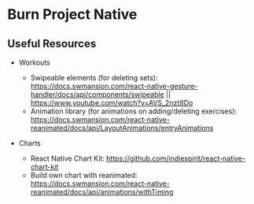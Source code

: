 # Burn Project Native

## Useful Resources

* Workouts
    * Swipeable elements (for deleting sets): https://docs.swmansion.com/react-native-gesture-handler/docs/api/components/swipeable || https://www.youtube.com/watch?v=AVS_2nzt8Do
    * Animation library (for animations on adding/deleting exercises): https://docs.swmansion.com/react-native-reanimated/docs/api/LayoutAnimations/entryAnimations

* Charts
    * React Native Chart Kit: https://github.com/indiespirit/react-native-chart-kit
    * Build own chart with reanimated: https://docs.swmansion.com/react-native-reanimated/docs/api/animations/withTiming